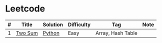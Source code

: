 # Leetcode

| # | Title | Solution | Difficulty | Tag | Note |
|---| ----- | -------- | ---------- | --- | ---- |
| 1 | [Two Sum](https://leetcode.com/problems/two-sum/) | [Python](./algorithms/0001.Two-Sum.py) | Easy | Array, Hash Table | |